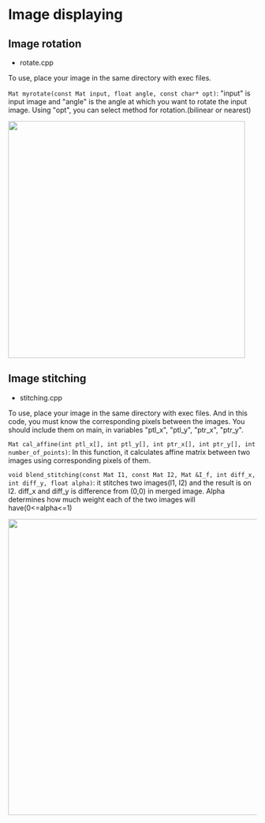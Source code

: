 # Image displaying

## Image rotation

- rotate.cpp  

To use, place your image in the same directory with exec files.

```Mat myrotate(const Mat input, float angle, const char* opt)```: "input" is input image and "angle" is the angle at which you want to rotate the input image. Using "opt", you can select method for rotation.(bilinear or nearest)

<img src=./rotate1.png width="480"> 

<br>

## Image stitching

- stitching.cpp  

To use, place your image in the same directory with exec files. And in this code, you must know the corresponding pixels between the images. You should include them on main, in variables "ptl_x", "ptl_y", "ptr_x", "ptr_y".


```Mat cal_affine(int ptl_x[], int ptl_y[], int ptr_x[], int ptr_y[], int number_of_points)```: In this function, it calculates affine matrix between two images using corresponding pixels of them.

```void blend_stitching(const Mat I1, const Mat I2, Mat &I_f, int diff_x, int diff_y, float alpha)```: it stitches two images(I1, I2) and the result is on I2. diff_x and diff_y is difference from (0,0) in merged image. Alpha determines how much weight each of the two images will have(0<=alpha<=1)

<img src=./stitching1.png width="600"> 